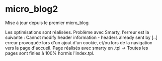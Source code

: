 # micro_blog2
Mise à jour depuis le premier micro_blog

Les optimisations sont réalisées.
Problème avec Smarty, l'erreur est la suivante : Cannot modify header information - headers already sent by [..] erreur 
provoquée lors d'un ajout d'un cookie, et/ou lors de la navigation vers la page d'accueil.
Page réalisés avec smarty en .tpl -> Toutes les pages sont finies à 100% hormis l'index.tpl.
